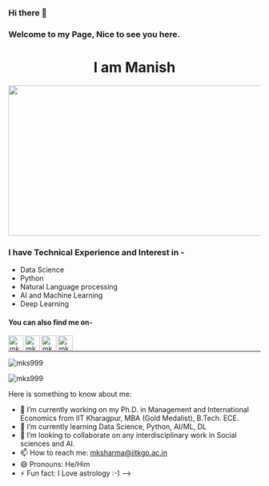 ### Hi there 👋 
### Welcome to my Page, Nice to see you here.
<h1 align="center">I am Manish</h1>
<div align="center">
  <img src="https://media.giphy.com/media/dWesBcTLavkZuG35MI/giphy.gif" width="600" height="300"/>
</div>

### I have Technical Experience and Interest in -
- Data Science 
- Python 
- Natural Language processing
- AI and Machine Learning
- Deep Learning


<!--
**mks999/mks999** is a ✨ _special_ ✨ repository because its `README.md` (this file) appears on your GitHub profile.


<!-- <hr>

<p><img width="200" src="https:&#x2F;&#x2F;instagram.flwo4-1.fna.fbcdn.net&#x2F;v&#x2F;t51.2885-15&#x2F;sh0.08&#x2F;e35&#x2F;s640x640&#x2F;154299027_702927223737487_3316660563751783251_n.jpg?tp&#x3D;1&amp;_nc_ht&#x3D;instagram.flwo4-1.fna.fbcdn.net&amp;_nc_cat&#x3D;107&amp;_nc_ohc&#x3D;EB4ZbXhG1MIAX_X7uls&amp;oh&#x3D;0f1962630e688514ffc312a6ef83d313&amp;oe&#x3D;60688FC2" /> <img width="200" src="https:&#x2F;&#x2F;instagram.flwo4-1.fna.fbcdn.net&#x2F;v&#x2F;t51.2885-15&#x2F;sh0.08&#x2F;e35&#x2F;s640x640&#x2F;152823526_174537657553375_254380529862366324_n.jpg?tp&#x3D;1&amp;_nc_ht&#x3D;instagram.flwo4-1.fna.fbcdn.net&amp;_nc_cat&#x3D;107&amp;_nc_ohc&#x3D;O6xxL36t11IAX8-25ur&amp;oh&#x3D;6c28c16b56aa43f5bcd0a5cc9384ec28&amp;oe&#x3D;60411750" /> <img width="200" src="https:&#x2F;&#x2F;instagram.flwo4-2.fna.fbcdn.net&#x2F;v&#x2F;t51.2885-15&#x2F;sh0.08&#x2F;e35&#x2F;c149.0.781.781a&#x2F;s640x640&#x2F;152013126_4328412427197138_5736411879368288581_n.jpg?tp&#x3D;1&amp;_nc_ht&#x3D;instagram.flwo4-2.fna.fbcdn.net&amp;_nc_cat&#x3D;106&amp;_nc_ohc&#x3D;8f2IpAlp_OMAX_1scup&amp;oh&#x3D;e58960d73dbe0e8dd5ec0b79bfdadd83&amp;oe&#x3D;6066A23D" /></p>
<p>Above are the last 3 pictures posted by <a href="https://www.instagram.com/c17hawke/" target="_blank"><br>@c17hawke!</a> on Instagram</p>

<hr> -->

#### You can also find me on- 

[<img align="left" alt="mks999 | LinkedIn" width="30px" src="https://img.icons8.com/color/48/000000/linkedin.png" />][linkedin]
[<img align="left" alt="mks999 | Twitter" width="30px" src="https://img.icons8.com/fluent/48/000000/twitter.png" />][twitter]
[<img align="left" alt="mks999 | Instagram" width="30px" src="https://img.icons8.com/fluent/48/000000/instagram-new.png" />][Instagram]
[<img align="left" alt="mks999 | YouTube" width="30px" src="https://www.vectorlogo.zone/logos/youtube/youtube-tile.svg" />][YouTube]

<br>

<hr>

[linkedin]: https://www.linkedin.com/in/drmksharma
[twitter]: https://www.twitter.com/kr_sharmamanish
[Instagram]: https://www.instagram.com/kr_sharmamanish
[YouTube]: https://www.youtube.com/@MarsRocks17



<p align="left"> <img src="https://komarev.com/ghpvc/?username=mks999&label=Profile%20views&color=0e75b6&style=flat" alt="mks999" /> </p>

<p><img align="center" src="https://github-readme-streak-stats.herokuapp.com/?user=mks999&" alt="mks999" /></p>

Here is something to know about me:

- 🔭 I’m currently working on my Ph.D. in Management and International Economics from IIT Kharagpur, MBA (Gold Medalist), B.Tech. ECE.
- 🌱 I’m currently learning Data Science, Python, AI/ML, DL
- 👯 I’m looking to collaborate on any interdisciplinary work in Social sciences and AI.
- 📫 How to reach me: mksharma@iitkgp.ac.in
- 😄 Pronouns: He/Him
- ⚡ Fun fact: I Love astrology :-)
-->
